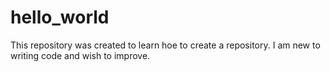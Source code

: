# hello_world
This repository was created to learn hoe to create a repository.
I am new to writing code and wish to improve.
